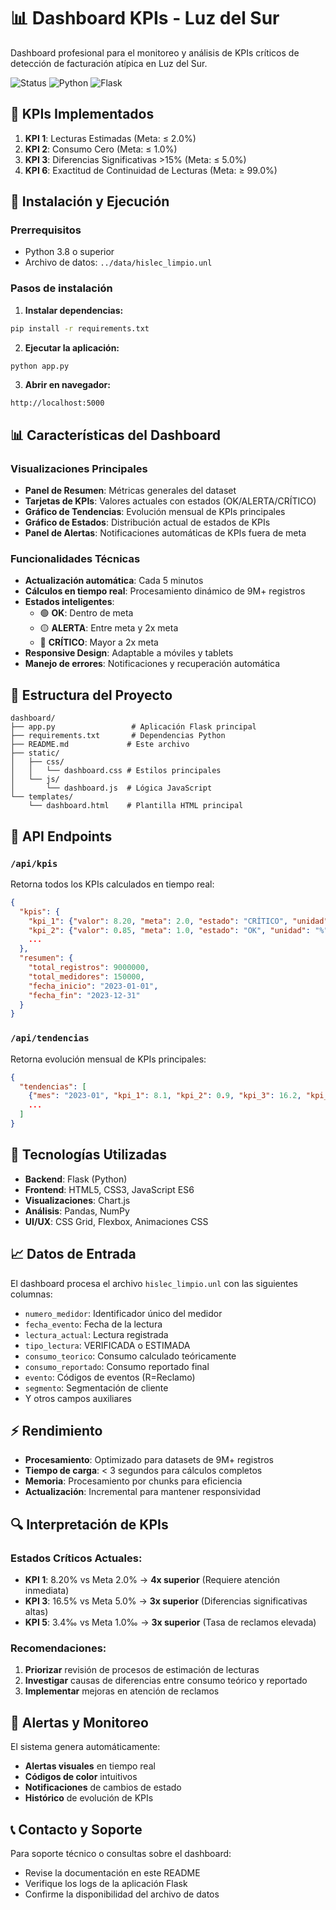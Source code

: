 # 📊 Dashboard KPIs - Luz del Sur

Dashboard profesional para el monitoreo y análisis de KPIs críticos de detección de facturación atípica en Luz del Sur.

![Status](https://img.shields.io/badge/status-production-green)
![Python](https://img.shields.io/badge/python-3.11.7-blue)
![Flask](https://img.shields.io/badge/flask-3.0.0-lightgrey)

## 🎯 KPIs Implementados

1. **KPI 1**: Lecturas Estimadas (Meta: ≤ 2.0%)
2. **KPI 2**: Consumo Cero (Meta: ≤ 1.0%)  
3. **KPI 3**: Diferencias Significativas >15% (Meta: ≤ 5.0%)
6. **KPI 6**: Exactitud de Continuidad de Lecturas (Meta: ≥ 99.0%)

## 🚀 Instalación y Ejecución

### Prerrequisitos
- Python 3.8 o superior
- Archivo de datos: `../data/hislec_limpio.unl`

### Pasos de instalación

1. **Instalar dependencias:**
```bash
pip install -r requirements.txt
```

2. **Ejecutar la aplicación:**
```bash
python app.py
```

3. **Abrir en navegador:**
```
http://localhost:5000
```

## 📊 Características del Dashboard

### Visualizaciones Principales
- **Panel de Resumen**: Métricas generales del dataset
- **Tarjetas de KPIs**: Valores actuales con estados (OK/ALERTA/CRÍTICO)
- **Gráfico de Tendencias**: Evolución mensual de KPIs principales
- **Gráfico de Estados**: Distribución actual de estados de KPIs
- **Panel de Alertas**: Notificaciones automáticas de KPIs fuera de meta

### Funcionalidades Técnicas
- **Actualización automática**: Cada 5 minutos
- **Cálculos en tiempo real**: Procesamiento dinámico de 9M+ registros
- **Estados inteligentes**: 
  - 🟢 **OK**: Dentro de meta
  - 🟡 **ALERTA**: Entre meta y 2x meta
  - 🔴 **CRÍTICO**: Mayor a 2x meta
- **Responsive Design**: Adaptable a móviles y tablets
- **Manejo de errores**: Notificaciones y recuperación automática

## 🔧 Estructura del Proyecto

```
dashboard/
├── app.py                 # Aplicación Flask principal
├── requirements.txt       # Dependencias Python
├── README.md             # Este archivo
├── static/
│   ├── css/
│   │   └── dashboard.css # Estilos principales
│   └── js/
│       └── dashboard.js  # Lógica JavaScript
└── templates/
    └── dashboard.html    # Plantilla HTML principal
```

## 📡 API Endpoints

### `/api/kpis`
Retorna todos los KPIs calculados en tiempo real:
```json
{
  "kpis": {
    "kpi_1": {"valor": 8.20, "meta": 2.0, "estado": "CRÍTICO", "unidad": "%"},
    "kpi_2": {"valor": 0.85, "meta": 1.0, "estado": "OK", "unidad": "%"},
    ...
  },
  "resumen": {
    "total_registros": 9000000,
    "total_medidores": 150000,
    "fecha_inicio": "2023-01-01",
    "fecha_fin": "2023-12-31"
  }
}
```

### `/api/tendencias`
Retorna evolución mensual de KPIs principales:
```json
{
  "tendencias": [
    {"mes": "2023-01", "kpi_1": 8.1, "kpi_2": 0.9, "kpi_3": 16.2, "kpi_5": 3.2},
    ...
  ]
}
```

## 🎨 Tecnologías Utilizadas

- **Backend**: Flask (Python)
- **Frontend**: HTML5, CSS3, JavaScript ES6
- **Visualizaciones**: Chart.js
- **Análisis**: Pandas, NumPy
- **UI/UX**: CSS Grid, Flexbox, Animaciones CSS

## 📈 Datos de Entrada

El dashboard procesa el archivo `hislec_limpio.unl` con las siguientes columnas:
- `numero_medidor`: Identificador único del medidor
- `fecha_evento`: Fecha de la lectura
- `lectura_actual`: Lectura registrada
- `tipo_lectura`: VERIFICADA o ESTIMADA
- `consumo_teorico`: Consumo calculado teóricamente
- `consumo_reportado`: Consumo reportado final
- `evento`: Códigos de eventos (R=Reclamo)
- `segmento`: Segmentación de cliente
- Y otros campos auxiliares

## ⚡ Rendimiento

- **Procesamiento**: Optimizado para datasets de 9M+ registros
- **Tiempo de carga**: < 3 segundos para cálculos completos
- **Memoria**: Procesamiento por chunks para eficiencia
- **Actualización**: Incremental para mantener responsividad

## 🔍 Interpretación de KPIs

### Estados Críticos Actuales:
- **KPI 1**: 8.20% vs Meta 2.0% → **4x superior** (Requiere atención inmediata)
- **KPI 3**: 16.5% vs Meta 5.0% → **3x superior** (Diferencias significativas altas)
- **KPI 5**: 3.4‰ vs Meta 1.0‰ → **3x superior** (Tasa de reclamos elevada)

### Recomendaciones:
1. **Priorizar** revisión de procesos de estimación de lecturas
2. **Investigar** causas de diferencias entre consumo teórico y reportado
3. **Implementar** mejoras en atención de reclamos

## 🚨 Alertas y Monitoreo

El sistema genera automáticamente:
- **Alertas visuales** en tiempo real
- **Códigos de color** intuitivos
- **Notificaciones** de cambios de estado
- **Histórico** de evolución de KPIs

## 📞 Contacto y Soporte

Para soporte técnico o consultas sobre el dashboard:
- Revise la documentación en este README
- Verifique los logs de la aplicación Flask
- Confirme la disponibilidad del archivo de datos